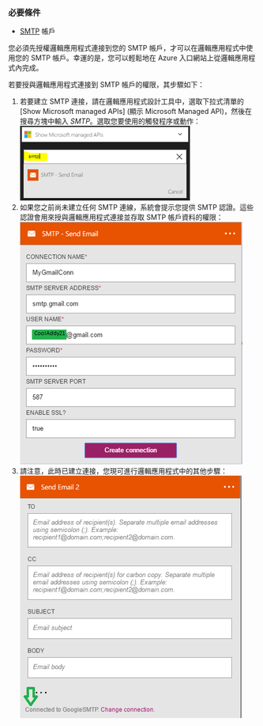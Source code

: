 ### 必要條件

- [SMTP](https://wikipedia.org/wiki/Simple_Mail_Transfer_Protocol) 帳戶  


您必須先授權邏輯應用程式連接到您的 SMTP 帳戶，才可以在邏輯應用程式中使用您的 SMTP 帳戶。幸運的是，您可以輕鬆地在 Azure 入口網站上從邏輯應用程式內完成。

若要授與邏輯應用程式連接到 SMTP 帳戶的權限，其步驟如下：
1. 若要建立 SMTP 連接，請在邏輯應用程式設計工具中，選取下拉式清單的 [Show Microsoft managed APIs] (顯示 Microsoft Managed API)，然後在搜尋方塊中輸入 *SMTP*。選取您要使用的觸發程序或動作：![](./media/connectors-create-api-smtp/smtp-1.png)  
2. 如果您之前尚未建立任何 SMTP 連線，系統會提示您提供 SMTP 認證。這些認證會用來授與邏輯應用程式連接並存取 SMTP 帳戶資料的權限：![](./media/connectors-create-api-smtp/smtp-2.png)  
3. 請注意，此時已建立連接，您現可進行邏輯應用程式中的其他步驟：![](./media/connectors-create-api-smtp/smtp-3.png)  

<!---HONumber=AcomDC_0525_2016-->